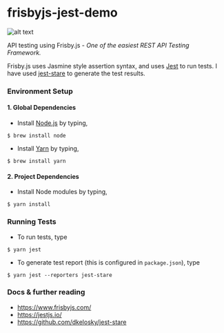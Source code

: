 # frisbyjs-jest-demo

![alt text](https://www.frisbyjs.com/assets/frisbyjs.png)

API testing using Frisby.js - _One of the easiest REST API Testing Framework._

Frisby.js uses Jasmine style assertion syntax, and uses [Jest](https://jestjs.io/) to run tests. I have used [jest-stare](https://www.npmjs.com/package/jest-stare) to generate the test results.

### Environment Setup

#### 1. Global Dependencies
  * Install [Node.js](https://nodejs.org/en/) by typing,
  ```
  $ brew install node
  ```
  * Install [Yarn](https://yarnpkg.com/lang/en/docs/install/) by typing,
  ```
  $ brew install yarn
  ```

#### 2. Project Dependencies

* Install Node modules by typing,
```
$ yarn install
```

### Running Tests

* To run tests, type
```
$ yarn jest
```
* To generate test report (this is configured in `package.json`), type
```
$ yarn jest --reporters jest-stare
```

### Docs & further reading

* https://www.frisbyjs.com/
* https://jestjs.io/
* https://github.com/dkelosky/jest-stare